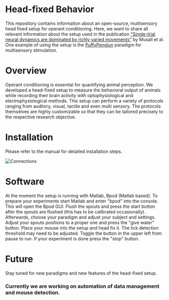 # Head-fixed Behavior
This repository contains information about an open-source, multisensory head fixed setup for operant conditioning. Here, we want to share all relevant information about the setup used in the publication ["Single-trial neural dynamics are dominated by richly varied movements"](https://www.nature.com/articles/s41593-019-0502-4) by Musall et al. One example of using the setup is the [PuffyPengiun](https://github.com/musallGroup/PuffyPenguin) paradigm for multisensory stimulation.

# Overview
Operant conditioning is essential for quantifying animal perception. We developed a head-fixed setup to  measure the behavioral output of animals while recording their brain activity with optophysiological and electrophysiological methods. This setup can perform a variety of protocols ranging from auditory, visual, tactile and even multi sensory. The protocols themselves are highly customizable so that they can be tailored precisely to the respective research objective.

# Installation
Please refer to the manual for detailed installation steps.


![Connections](https://github.com/user-attachments/assets/48c63050-7954-4c85-bdbc-ce866a0ca438)

# Software
At the moment the setup  is running with Matlab, Bpod (Matlab based).
To prepare your experiments start Matlab and enter "bpod" into the console. This will open the Bpod GUI. Flush the spouts and press the start button after the spouts are flushed (this has to be calibrated occasionally). Afterwards,  choose your paradigm and adjust your subject and settings. Adjust your spouts positions to a proper one and press the "give water" button. Place your mouse into the setup and head fix it. The lick detection threshold may need to be adjusted. Toggle the button in the upper left from pause to run. If your experiment is done press the "stop" button.

# Future
Stay tuned for new paradigms and new features of the head-fixed setup.
### Currently we are working on automation of data management and mouse detection.
